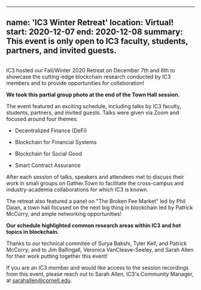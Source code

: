 
---
name: 'IC3 Winter Retreat'
location: Virtual!
start: 2020-12-07
end: 2020-12-08
summary: This event is only open to IC3 faculty, students, partners, and invited guests.
---

<div class="ui piled segment">
  <img class="ui centered image" src="../images/events/blockchain-camp-2020/ic3 logo new.png" alt="" />
</div>

IC3 hosted our Fall/Winter 2020 Retreat on December 7th and 8th to showcase the cutting-edge blockchain research conducted by IC3 members and to provide opportunities for collaboration!

<div class="ui center aligned basic segment">
  <div class="ui centered image">
    <img class="ui image" src="..images/events/winter-retreat-2020/IC3 Retreat Group Photo.png" alt="" />
  </div>
  <div class="ui bottom attached message">
    <strong>We took this partial group photo at the end of the Town Hall session.</strong><br>
  </div>
</div>

The event featured an exciting schedule, including talks by IC3 faculty, students, partners, and invited guests. Talks were given via Zoom and focused around four themes:

- Decentralized Finance (DeFi)

- Blockchain for Financial Systems

- Blockchain for Social Good

- Smart Contract Assurance

After each session of talks, speakers and attendees met to discuss their work in small groups on Gather.Town to facilitate the cross-campus and industry-academia collaborations for which IC3 is known.

The retreat also featured a panel on "The Broken Fee Market" led by Phil Daian, a town hall focused on the next big thing in blockchain led by Patrick McCorry, and ample networking opportunities!

<div class="ui center aligned basic segment">
  <div class="ui centered image">
    <img class="ui image" src="../images/events/winter-retreat-2020/IC3 Retreat Schedule x.png" alt="" />
  </div>
  <div class="ui bottom attached message">
    <strong>Our schedule highlighted common research areas within IC3 and hot topics in blockchain.</strong><br>
  </div>
</div>

Thanks to our technical commitee of Surya Bakshi, Tyler Kell, and Patrick McCorry; and to Jim Ballingall, Veronica VanCleave-Seeley, and Sarah Allen for their work putting together this event!

If you are an IC3 member and would like access to the session recordings from this event, please reach out to Sarah Allen, IC3's Community Manager, at sarahallen@cornell.edu. 
